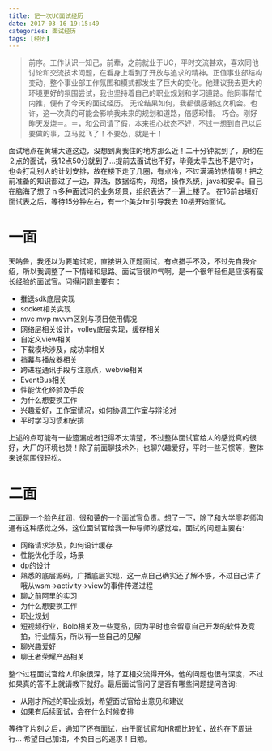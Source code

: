 ```yaml
---
title: 记一次UC面试经历
date: 2017-03-16 19:15:49
categories: 面试经历
tags: [经历]
---
```


> 前序。工作认识一知己，前辈，之前就业于UC，平时交流甚欢，喜欢同他讨论和交流技术问题，在看身上看到了开放与追求的精神。正值事业部结构变动，整个事业部工作氛围和模式都发生了巨大的变化。他建议我去更大的环境更好的氛围尝试，我也坚持着自己的职业规划和学习道路。他同事帮忙内推，便有了今天的面试经历。
无论结果如何，我都很感谢这次机会。也许，这一次真的可能会影响我未来的规划和道路，倍感珍惜。
巧合。刚好昨天发烧＝。＝，和公司请了假，本来担心状态不好，不过一想到自己以后要做的事，立马就飞了！不要怂，就是干！

面试地点在黄埔大道这边，没想到离我住的地方那么近！二十分钟就到了，原约在２点的面试，我12点50分就到了...提前去面试也不好，毕竟太早去也不是守时，也会打乱别人的计划安排，故在楼下走了几圈，有点冷，不过满满的热情啊！把之前准备的知识都过了一边，算法，数据结构，网络，操作系统，java和安卓。自己在脑海了想了ｎ多种面试问的业务场景，组织表达了一遍上楼了。
在16前台填好面试表之后，等待15分钟左右，有一个美女hr引导我去 10楼开始面试。
#  一面
天呐鲁，我还以为要笔试呢，直接进入正题面试，有点措手不及，不过先自我介绍，所以我调整了一下情绪和思路。面试官很帅气啊，是一个很年轻但是应该有蛮长经验的面试官。问得问题主要有：
* 推送sdk底层实现　　
* socket相关实现　　
* mvc mvp mvvm区别与项目使用情况　　
* 网络层相关设计，volley底层实现，缓存相关　　
* 自定义view相关　　
* 下载模块涉及，成功率相关　　
* 挡幕与播放器相关　　
* 跨进程通讯手段与注意点，webvie相关　　
* EventBus相关　　
* 性能优化经验及手段　　
* 为什么想要换工作　
* 兴趣爱好，工作室情况，如何协调工作室与辩论对　　
* 平时学习习惯和安排              　

上述的点可能有一些遗漏或者记得不太清楚，不过整体面试官给人的感觉真的很好，大厂的环境也赞！除了前面聊技术外，也聊兴趣爱好，平时一些习惯等，整体来说氛围很轻松。

#  二面
二面是一个脸色红润，很和蔼的一个面试官负责。想了一下，除了和大学廖老师沟通有这种感觉之外，这位面试官给我一种导师的感觉哈。面试的问题主要右:
* 网络请求涉及，如何设计缓存
* 性能优化手段，场景
* dp的设计　　
* 熟悉的底层源码，广播底层实现，这一点自己确实还了解不够，不过自己讲了哦从wsm->activity->view的事件传递过程　　
* 聊之前阿里的实习
* 为什么想要换工作　
* 职业规划
* 短视频行业，Bolo相关及一些竞品，因为平时也会留意自己开发的软件及竞拍，行业情况，所以有一些自己的见解
* 聊兴趣爱好
* 聊王者荣耀产品相关    

整个过程面试官给人印象很深，除了互相交流得开外，他的问题也很有深度，不过如果真的答不上就请教下就好。最后面试官问了是否有哪些问题提问咨询:
* 从刚才所述的职业规划，希望面试官给出意见和建议
* 如果有后续面试，会在什么时候安排

等待了片刻之后，通知了还有面试，由于面试官和HR都比较忙，故约在下周进行...
希望自己加油，不负自己的追求！自勉。 



